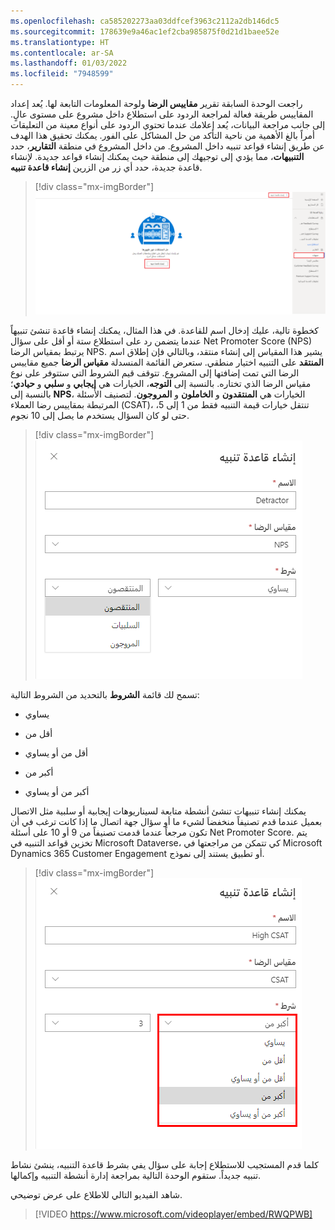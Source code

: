 ```yaml
---
ms.openlocfilehash: ca585202273aa03ddfcef3963c2112a2db146dc5
ms.sourcegitcommit: 178639e9a46ac1ef2cba985875f0d21d1baee52e
ms.translationtype: HT
ms.contentlocale: ar-SA
ms.lasthandoff: 01/03/2022
ms.locfileid: "7948599"
---
```

راجعت الوحدة السابقة تقرير **مقاييس الرضا** ولوحة المعلومات التابعة لها.
يُعد إعداد المقاييس طريقة فعالة لمراجعة الردود على استطلاع داخل مشروع على مستوى عالٍ. إلى جانب مراجعة البيانات، يُعد إعلامك عندما تحتوي الردود على أنواع معينة من التعليقات أمراً بالغ الأهمية من ناحية التأكد من حل المشاكل على الفور. يمكنك تحقيق هذا الهدف عن طريق إنشاء قواعد تنبيه داخل المشروع. من داخل المشروع في منطقة **التقارير**، حدد **التنبيهات**، مما يؤدي إلى توجيهك إلى منطقة حيث يمكنك إنشاء قواعد جديدة.
لإنشاء قاعدة جديدة، حدد أي زر من الزرين **إنشاء قاعدة تنبيه**.

> [!div class="mx-imgBorder"]
> [![لقطة شاشة تُظهر موقع الخيارين "إنشاء قاعدة تنبيه".](../media/alert-rule.png)](../media/alert-rule.png#lightbox)

كخطوة تالية، عليك إدخال اسم للقاعدة. في هذا المثال، يمكنك إنشاء قاعدة تنشئ تنبيهاً عندما يتضمن رد على استطلاع ستة أو أقل على سؤال Net Promoter Score ‏(NPS) يرتبط بمقياس الرضا NPS. يشير هذا المقياس إلى إنشاء منتقد، وبالتالي فإن إطلاق اسم **المنتقد** على التنبيه اختيار منطقي. ستعرض القائمة المنسدلة **مقياس الرضا** جميع مقاييس الرضا التي تمت إضافتها إلى المشروع. تتوقف قيم الشروط التي ستتوفر على نوع مقياس الرضا الذي تختاره. بالنسبة إلى **التوجه**، الخيارات هي **إيجابي** و **سلبي** و **حيادي**؛ بالنسبة إلى **NPS**، الخيارات هي **المنتقدون** و **الخاملون** و **المروجون**. لتصنيف الأسئلة المرتبطة بمقاييس رضا العملاء (CSAT)، تنتقل خيارات قيمة التنبيه فقط من 1 إلى 5، حتى لو كان السؤال يستخدم ما يصل إلى 10 نجوم.

> [!div class="mx-imgBorder"]
> [![لقطة شاشة تُظهر خيارات إعداد قاعدة تنبيه.](../media/create-alert-rule-1.png)](../media/create-alert-rule-1.png#lightbox)

تسمح لك قائمة **الشروط** بالتحديد من الشروط التالية:

- يساوي

- أقل من

- أقل من أو يساوي

- أكبر من

- أكبر من أو يساوي

يمكنك إنشاء تنبيهات تنشئ أنشطة متابعة لسيناريوهات إيجابية أو سلبية مثل الاتصال بعميل عندما قدم تصنيفاً منخفضاَ لشيء ما أو سؤال جهة اتصال ما إذا كانت ترغب في أن تكون مرجعاً عندما قدمت تصنيفاً من 9 أو 10 على أسئلة Net Promoter Score. يتم تخزين قواعد التنبيه في Microsoft Dataverse، كي تتمكن من مراجعتها في Microsoft Dynamics 365 Customer Engagement أو تطبيق يستند إلى نموذج.

> [!div class="mx-imgBorder"]
> [![لقطة شاشة تُظهر الشروط المتوفرة بينما تعمل على تعريف قاعدة تنبيه.](../media/create-alert-rule-condition.png)](../media/create-alert-rule-condition.png#lightbox)

كلما قدم المستجيب للاستطلاع إجابة على سؤال يفي بشرط قاعدة التنبيه، ينشئ نشاط تنبيه جديداً.
ستقوم الوحدة التالية بمراجعة إدارة أنشطة التنبيه وإكمالها.

شاهد الفيديو التالي للاطلاع على عرض توضيحي.

> [!VIDEO https://www.microsoft.com/videoplayer/embed/RWQPWB]
